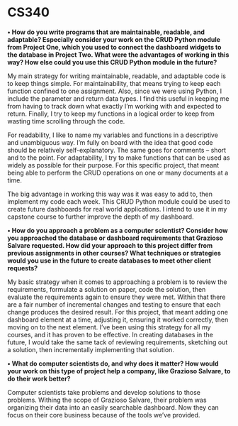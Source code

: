 # CS340

**•	How do you write programs that are maintainable, readable, and adaptable? Especially consider your work on the CRUD Python module from Project One, which you used to connect the dashboard widgets to the database in Project Two. What were the advantages of working in this way? How else could you use this CRUD Python module in the future?**

My main strategy for writing maintainable, readable, and adaptable code is to keep things simple. For maintainability, that means trying to keep each function confined to one assignment. Also, since we were using Python, I include the parameter and return data types. I find this useful in keeping me from having to track down what exactly I’m working with and expected to return. Finally, I try to keep my functions in a logical order to keep from wasting time scrolling through the code.

For readability, I like to name my variables and functions in a descriptive and unambiguous way. I’m fully on board with the idea that good code should be relatively self-explanatory. The same goes for comments – short and to the point.
For adaptability, I try to make functions that can be used as widely as possible for their purpose. For this specific project, that meant being able to perform the CRUD operations on one or many documents at a time.

The big advantage in working this way was it was easy to add to, then implement my code each week. This CRUD Python module could be used to create future dashboards for real world applications. I intend to use it in my capstone course to further improve the depth of my dashboard.

**•	How do you approach a problem as a computer scientist? Consider how you approached the database or dashboard requirements that Grazioso Salvare requested. How did your approach to this project differ from previous assignments in other courses? What techniques or strategies would you use in the future to create databases to meet other client requests?**

My basic strategy when it comes to approaching a problem is to review the requirements, formulate a solution on paper, code the solution, then evaluate the requirements again to ensure they were met. Within that there are a fair number of incremental changes and testing to ensure that each change produces the desired result. For this project, that meant adding one dashboard element at a time, adjusting it, ensuring it worked correctly, then moving on to the next element.
I’ve been using this strategy for all my courses, and it has proven to be effective. In creating databases in the future, I would take the same tack of reviewing requirements, sketching out a solution, then incrementally implementing that solution.

**•	What do computer scientists do, and why does it matter? How would your work on this type of project help a company, like Grazioso Salvare, to do their work better?**

Computer scientists take problems and develop solutions to those problems. Withing the scope of Grazioso Salvare, their problem was organizing their data into an easily searchable dashboard. Now they can focus on their core business because of the tools we’ve provided.
